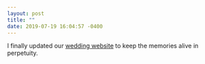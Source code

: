 ```yaml
---
layout: post
title: ""
date: 2019-07-19 16:04:57 -0400
---
```


I finally updated our [wedding website](https://katieandpeter.wedding) to keep the memories alive in perpetuity.
